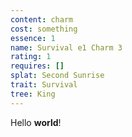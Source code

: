 ```yaml
---
content: charm
cost: something
essence: 1
name: Survival e1 Charm 3
rating: 1
requires: []
splat: Second Sunrise
trait: Survival
tree: King
---
```


Hello **world**!
